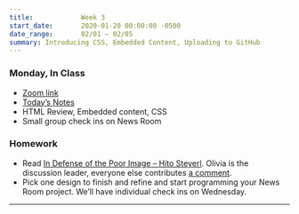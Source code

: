 ```yaml
---
title:            Week 3
start_date:       2020-01-20 00:00:00 -0500
date_range:       02/01 – 02/05
summary: Introducing CSS, Embedded Content, Uploading to GitHub
---
```


### Monday, In Class

- [Zoom link](https://zoom.us/j/7047994536?pwd=RThBZ0oyWHd5M2RZcmFNQUVwUFJHUT09)
- [Today&rsquo;s Notes](https://paper.dropbox.com/doc/Penn-Week-3a-Notes-HTML-Review-Embedded-Content-CSS--BEUdW_VhsT6ZgS5t1qYWj2P0AQ-us9YEr2ZfWSAfgQjTkbzR)
- HTML Review, Embedded content, CSS
- Small group check ins on News Room

### Homework

- Read [In Defense of the Poor Image –  Hito Steyerl](https://www.e-flux.com/journal/10/61362/in-defense-of-the-poor-image/). Olivia is the discussion leader, everyone else contributes [a comment](https://paper.dropbox.com/doc/Penn-Art-of-Web-S21-Reading-Reflections--BEXPCyG90asJ0DoiipEjiVkiAQ-S1JiF65jZGoyxtwx4EUPf).
- Pick one design to finish and refine and start programming your News Room project. We&rsquo;ll have individual check ins on Wednesday.

---